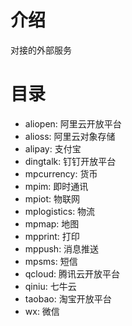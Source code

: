 # 介绍
对接的外部服务

# 目录
- aliopen: 阿里云开放平台
- alioss: 阿里云对象存储
- alipay: 支付宝
- dingtalk: 钉钉开放平台
- mpcurrency: 货币
- mpim: 即时通讯
- mpiot: 物联网
- mplogistics: 物流
- mpmap: 地图
- mpprint: 打印
- mppush: 消息推送
- mpsms: 短信
- qcloud: 腾讯云开放平台
- qiniu: 七牛云
- taobao: 淘宝开放平台
- wx: 微信
